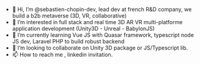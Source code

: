 - 👋 Hi, I’m @sebastien-chopin-dev, lead dev at french R&D company, we build a b2b metaverse (3D, VR, collaborative)
- 👀 I’m interested in full stack and real time 3D AR VR multi-platforme application development (Unity3D - Unreal - BabylonJS)
- 🌱 I’m currently learning Vue JS with Quasar framework, typescript node JS dev, Laravel PHP to build robust backend 
- 💞️ I’m looking to collaborate on Unity 3D package or JS/Typescript lib.
- 📫 How to reach me , linkedin invitation.

<!---
sebastien-chopin-dev/sebastien-chopin-dev is a ✨ special ✨ repository because its `README.md` (this file) appears on your GitHub profile.
You can click the Preview link to take a look at your changes.
--->
